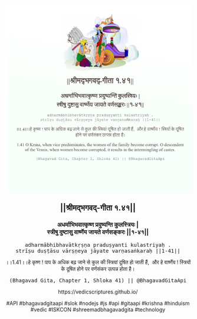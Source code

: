 <img src="../../asset/BG_1_41.png"/>
<center><h2>||श्रीमद्‍भगवद्‍-गीता १.४१||</h2>
<h3>अधर्माभिभवात्कृष्ण प्रदुष्यन्ति कुलस्त्रियः |<br/>स्त्रीषु दुष्टासु वार्ष्णेय जायते वर्णसङ्करः ||१-४१||</h3>
<pre>adharmābhibhavātkṛṣṇa praduṣyanti kulastriyaḥ .<br/>strīṣu duṣṭāsu vārṣṇeya jāyate varṇasaṅkaraḥ ||1-41||</pre>
<p>।।1.41।।हे कृष्ण ! पाप के अधिक बढ़ जाने से कुल की स्त्रियां दूषित हो जाती हैं,  और हे वार्ष्णेय ! स्त्रियों के दूषित होने पर वर्णसंकर उत्पन्न होता है।</p>
<pre>(Bhagavad Gita, Chapter 1, Shloka 41) || @BhagavadGitaApi</pre><p>https://vedicscriptures.github.io/</p><p>#API #bhagavadgitaapi #slok #nodejs #js #api #gitaapi #krishna #hinduism #vedic #ISKCON #shreemadbhagavadgita #technology</p></center>
